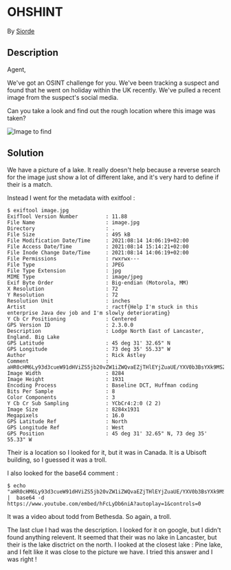 # OHSHINT

By [Siorde](https://github.com/Siorde)

## Description
Agent,

We've got an OSINT challenge for you. We've been tracking a suspect and found that he went on holiday within the UK recently. We've pulled a recent image from the suspect's social media.

Can you take a look and find out the rough location where this image was taken?

![Image to find](https://github.com/Nameshield-CTF/WriteUps/tree/master/ractf-2021/osint/ohshint/ressources/image.jpg?raw=true)

## Solution
We have a picture of a lake. It really doesn't help because a reverse search for the image just show a lot of different lake, and it's very hard to define if their is a match.

Instead I went for the metadata with exitfool : 
```
$ exiftool image.jpg 
ExifTool Version Number         : 11.88
File Name                       : image.jpg
Directory                       : .
File Size                       : 495 kB
File Modification Date/Time     : 2021:08:14 14:06:19+02:00
File Access Date/Time           : 2021:08:14 15:14:21+02:00
File Inode Change Date/Time     : 2021:08:14 14:06:19+02:00
File Permissions                : rwxrwx---
File Type                       : JPEG
File Type Extension             : jpg
MIME Type                       : image/jpeg
Exif Byte Order                 : Big-endian (Motorola, MM)
X Resolution                    : 72
Y Resolution                    : 72
Resolution Unit                 : inches
Artist                          : ractf{Help I'm stuck in this enterprise Java dev job and I'm slowly deteriorating}
Y Cb Cr Positioning             : Centered
GPS Version ID                  : 2.3.0.0
Description                     : Lodge North East of Lancaster, England. Big Lake
GPS Latitude                    : 45 deg 31' 32.65" N
GPS Longitude                   : 73 deg 35' 55.33" W
Author                          : Rick Astley
Comment                         : aHR0cHM6Ly93d3cueW91dHViZS5jb20vZW1iZWQvaEZjTHlEYjZuaUE/YXV0b3BsYXk9MSZjb250cm9scz0w
Image Width                     : 8284
Image Height                    : 1931
Encoding Process                : Baseline DCT, Huffman coding
Bits Per Sample                 : 8
Color Components                : 3
Y Cb Cr Sub Sampling            : YCbCr4:2:0 (2 2)
Image Size                      : 8284x1931
Megapixels                      : 16.0
GPS Latitude Ref                : North
GPS Longitude Ref               : West
GPS Position                    : 45 deg 31' 32.65" N, 73 deg 35' 55.33" W
```
Their is a location so I looked for it, but it was in Canada. It is a Ubisoft building, so I guessed it was a troll.

I also looked for the base64 comment : 
```
$ echo "aHR0cHM6Ly93d3cueW91dHViZS5jb20vZW1iZWQvaEZjTHlEYjZuaUE/YXV0b3BsYXk9MSZjb250cm9scz0w" |  base64 -d
https://www.youtube.com/embed/hFcLyDb6niA?autoplay=1&controls=0
```
It was a video about todd from Bethesda. So again,  a troll.

The last clue I had was the description. I looked for it on google, but I didn't found anything relevent. It seemed that their was no lake in Lancaster, but their is the lake disctrict on the north. I looked at the closest lake : Pine lake, and I felt like it was close to the picture we have. I tried this answer and I was right !
